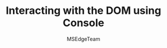 ---
description: An overview how to interact with the current document in the browser using the Console tool
title: Interacting with the DOM using Console
author: MSEdgeTeam
ms.author: msedgedevrel
ms.date: 03/16/2021
ms.topic: article
ms.prod: microsoft-edge
keywords: microsoft edge, web development, f12 tools, devtools
---
